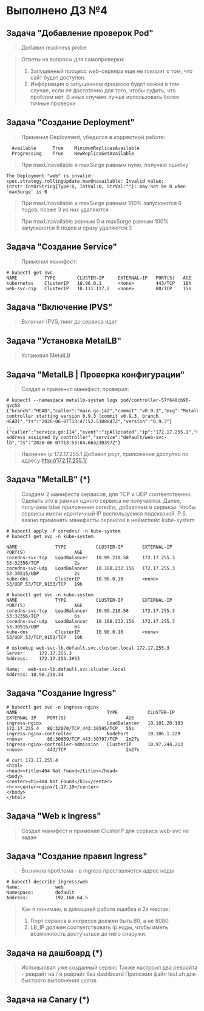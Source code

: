 # Выполнено ДЗ №4

## Задача "Добавление проверок Pod"

> Добавил readiness probe

> Ответы на вопросы для самопроверки:
> 1. Запущенный процесс web-сервера еще не говорит о том, что сайт будет доступен.
> 2. Информация о запущенном процессе будет важна в том случае, если ее достаточно для того, чтобы судить, что проблем нет.
>    В иных случаях лучше использовать более точные проверки

## Задача "Создание Deployment"

> Применил Deployment, убедился в корректной работе:

```shell script
  Available      True    MinimumReplicasAvailable
  Progressing    True    NewReplicaSetAvailable
```

> При maxUnavailable и maxSurge равным нулю, получаю ошибку

```shell script
The Deployment "web" is invalid: spec.strategy.rollingUpdate.maxUnavailable: Invalid value: intstr.IntOrString{Type:0, IntVal:0, StrVal:""}: may not be 0 when `maxSurge` is 0
```

> При maxUnavailable и maxSurge равным 100% запускаются 6 подов, позже 3 из них удаляются

> При maxUnavailable равным 0 и maxSurge равным 100% запускаются 6 подов и сразу удаляются 3

## Задача "Создание Service"

> Применил манифест:

```shell script
# kubectl get svc
NAME          TYPE        CLUSTER-IP     EXTERNAL-IP   PORT(S)   AGE
kubernetes    ClusterIP   10.96.0.1      <none>        443/TCP   18h
web-svc-cip   ClusterIP   10.111.127.2   <none>        80/TCP    15s
```

## Задача "Включение IPVS"

> Включил IPVS, пинг до сервиса идет 

## Задача "Установка MetalLB"

> Установил MetalLB

## Задача "MetalLB | Проверка конфигурации"

> Создал и применил манифест, проверил:

```shell script
# kubectl --namespace metallb-system logs pod/controller-57f648cb96-qvch8
{"branch":"HEAD","caller":"main.go:142","commit":"v0.9.3","msg":"MetalLB controller starting version 0.9.3 (commit v0.9.3, branch HEAD)","ts":"2020-06-07T13:47:52.5108847Z","version":"0.9.3"}
...
{"caller":"service.go:114","event":"ipAllocated","ip":"172.17.255.1","msg":"IP address assigned by controller","service":"default/web-svc-lb","ts":"2020-06-07T13:53:04.663230397Z"}
```

> Назначен ip 172.17.255.1
> Добавил роут, приложение доступно по адресу http://172.17.255.1/

## Задача "MetalLB" (*)

> Создаем 2 манифеста сервисов, для TCP и UDP соответственно.
> Сделать это в рамках одного сервиса не получается.
> Далее, получаем label приложения coredns, добавляем в сервисы.
> Чтобы сервисы имели идентичный IP воспользуемся подсказкой.
> P.S. важно применять манифесты сервисов в неймспейс kube-system

```shell script
# kubectl apply -f coredns/ -n kube-system
# kubectl get svc -n kube-system

NAME              TYPE           CLUSTER-IP       EXTERNAL-IP    PORT(S)                  AGE
coredns-svc-tcp   LoadBalancer   10.99.218.58     172.17.255.3   53:32356/TCP             2s
coredns-svc-udp   LoadBalancer   10.108.232.156   172.17.255.3   53:30515/UDP             2s
kube-dns          ClusterIP      10.96.0.10       <none>         53/UDP,53/TCP,9153/TCP   19h
```

```shell script
# kubectl get svc -n kube-system
NAME              TYPE           CLUSTER-IP       EXTERNAL-IP    PORT(S)                  AGE
coredns-svc-tcp   LoadBalancer   10.99.218.58     172.17.255.3   53:32356/TCP             6s
coredns-svc-udp   LoadBalancer   10.108.232.156   172.17.255.3   53:30515/UDP             6s
kube-dns          ClusterIP      10.96.0.10       <none>         53/UDP,53/TCP,9153/TCP   19h
```

```shell script
# nslookup web-svc-lb.default.svc.cluster.local 172.17.255.3
Server:		172.17.255.3
Address:	172.17.255.3#53

Name:	web-svc-lb.default.svc.cluster.local
Address: 10.98.238.34
```

## Задача "Создание Ingress"

```shell script
# kubectl get svc -n ingress-nginx 
NAME                                 TYPE           CLUSTER-IP      EXTERNAL-IP    PORT(S)                      AGE
ingress-nginx                        LoadBalancer   10.101.20.183   172.17.255.4   80:32070/TCP,443:30595/TCP   55s
ingress-nginx-controller             NodePort       10.106.1.229    <none>         80:30859/TCP,443:30797/TCP   2m27s
ingress-nginx-controller-admission   ClusterIP      10.97.244.213   <none>         443/TCP                      2m27s
```

```shell script
# curl 172.17.255.4
<html>
<head><title>404 Not Found</title></head>
<body>
<center><h1>404 Not Found</h1></center>
<hr><center>nginx/1.17.10</center>
</body>
</html>
```

## Задача "Web к Ingress"

> Создал манифест и применил
> ClusterIP для сервиса web-svc не задан

## Задача "Создание правил Ingress"

> Возникла проблема - в ingress проставляется адрес ноды

```shell script
# kubectl describe ingress/web
Name:             web
Namespace:        default
Address:          192.168.64.5
```

> Как я понимаю, в домашней работе ошибка в 2х местах:
> 1. Порт сервиса в ингрессе должен быть 80, а не 8080.
> 2. LB_IP должен соответствовать ip ноды, чтобы иметь возможность достучаться до него снаружи.

## Задача на дашбоард (*)

> Использовал уже созданный сервис
> Также настроил два реврайта - реврайт на / и реврайт без dashboard
> Приложил файл test.sh для быстрого выполнения шагов

## Задача на Canary (*)
